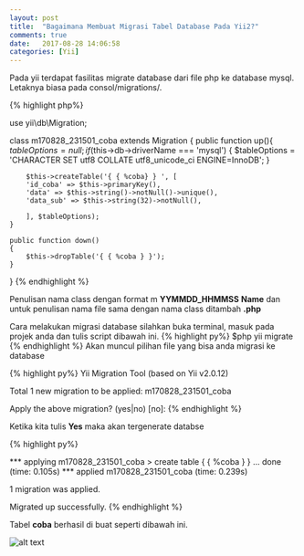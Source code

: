 ```yaml
---
layout: post
title:  "Bagaimana Membuat Migrasi Tabel Database Pada Yii2?"
comments: true
date:   2017-08-28 14:06:58
categories: [Yii]
---
```

 
Pada yii terdapat fasilitas migrate database dari file php ke database mysql.
Letaknya biasa pada consol/migrations/.

{% highlight php%}

use yii\db\Migration;

class m170828_231501_coba extends Migration
{
    public function up(){
        $tableOptions = null;
        if ($this->db->driverName === 'mysql') {
            $tableOptions = 'CHARACTER SET utf8 COLLATE utf8_unicode_ci ENGINE=InnoDB';
        }

        $this->createTable('{ { %coba} } ', [
        'id_coba' => $this->primaryKey(),
        'data' => $this->string()->notNull()->unique(),
        'data_sub' => $this->string(32)->notNull(),

        ], $tableOptions);
    }

    public function down()
    {
        $this->dropTable('{ { %coba } }');
    }
}
{% endhighlight %}

Penulisan nama class dengan format m __YYMMDD_HHMMSS__  __Name__
dan untuk penulisan nama file sama dengan nama class ditambah __.php__

Cara melakukan migrasi database silahkan buka terminal, masuk pada projek anda dan tulis script dibawah ini.
{% highlight py%}
$php yii migrate
{% endhighlight %}
 Akan muncul pilihan file yang bisa anda migrasi ke database

{% highlight py%}
Yii Migration Tool (based on Yii v2.0.12)

Total 1 new migration to be applied:
    m170828_231501_coba

Apply the above migration? (yes|no) [no]:
{% endhighlight %}

 Ketika kita tulis __Yes__ maka akan tergenerate databse

{% highlight py%}


*** applying m170828_231501_coba
    > create table { { %coba } } ... done (time: 0.105s)
*** applied m170828_231501_coba (time: 0.239s)


1 migration was applied.

Migrated up successfully.
{% endhighlight %}

Tabel __coba__ berhasil di buat seperti dibawah ini.

![alt text][gambar]

[gambar]:{{site.urlimg}}img-12.png "view tabel coba"


